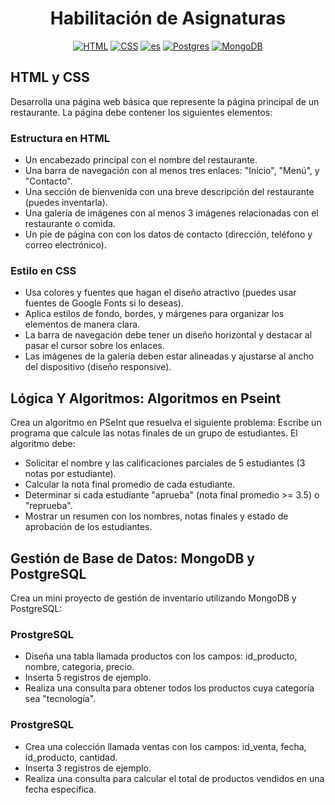 <div align="center">

# Habilitación de Asignaturas

[![HTML](https://img.shields.io/badge/HTML-%23E34F26.svg?logo=html5&logoColor=white)](/html-css/)
[![CSS](https://img.shields.io/badge/CSS-1572B6?logo=css3&logoColor=fff)](/html-css/)
[![es](https://img.shields.io/badge/PseudoCodigo-yellow)](./pseudo-code/)
[![Postgres](https://img.shields.io/badge/Postgres-%23316192.svg?logo=postgresql&logoColor=white)](/databases/postgresql/)
[![MongoDB](https://img.shields.io/badge/MongoDB-%234ea94b.svg?logo=mongodb&logoColor=white)](/databases/mongodb)

</div>

## HTML y CSS

Desarrolla una página web básica que represente la página principal de un restaurante. La
página debe contener los siguientes elementos:

### Estructura en HTML

- Un encabezado principal con el nombre del restaurante.
- Una barra de navegación con al menos tres enlaces: "Inicio", "Menú", y
  "Contacto".
- Una sección de bienvenida con una breve descripción del restaurante
  (puedes inventarla).
- Una galería de imágenes con al menos 3 imágenes relacionadas con el
  restaurante o comida.
- Un pie de página con con los datos de contacto (dirección, teléfono y correo
  electrónico).

### Estilo en CSS

- Usa colores y fuentes que hagan el diseño atractivo (puedes usar fuentes de
  Google Fonts si lo deseas).
- Aplica estilos de fondo, bordes, y márgenes para organizar los elementos de
  manera clara.
- La barra de navegación debe tener un diseño horizontal y destacar al pasar
  el cursor sobre los enlaces.
- Las imágenes de la galería deben estar alineadas y ajustarse al ancho del
  dispositivo (diseño responsive).

## Lógica Y Algoritmos: Algoritmos en Pseint

Crea un algoritmo en PSeInt que resuelva el siguiente problema:
Escribe un programa que calcule las notas finales de un grupo de estudiantes. El algoritmo
debe:

- Solicitar el nombre y las calificaciones parciales de 5 estudiantes (3 notas por
  estudiante).
- Calcular la nota final promedio de cada estudiante.
- Determinar si cada estudiante "aprueba" (nota final promedio >= 3.5) o "reprueba".
- Mostrar un resumen con los nombres, notas finales y estado de aprobación de los
  estudiantes.

## Gestión de Base de Datos: MongoDB y PostgreSQL

Crea un mini proyecto de gestión de inventario utilizando MongoDB y PostgreSQL:

### ProstgreSQL

- Diseña una tabla llamada productos con los campos: id_producto,
  nombre, categoria, precio.
- Inserta 5 registros de ejemplo.
- Realiza una consulta para obtener todos los productos cuya categoría sea
  "tecnología".

### ProstgreSQL

- Crea una colección llamada ventas con los campos: id_venta, fecha, id_producto, cantidad.
- Inserta 3 registros de ejemplo.
- Realiza una consulta para calcular el total de productos vendidos en una
  fecha específica.
